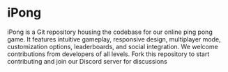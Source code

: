 # iPong
iPong is a Git repository housing the codebase for our online ping pong game. It features intuitive gameplay, responsive design, multiplayer mode, customization options, leaderboards, and social integration. We welcome contributions from developers of all levels. Fork this repository to start contributing and join our Discord server for discussions
